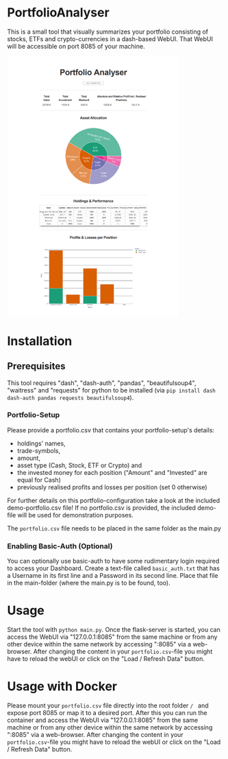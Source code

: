 # PortfolioAnalyser

This is a small tool that visually summarizes your portfolio consisting of stocks, ETFs and crypto-currencies in a dash-based WebUI.
That WebUI will be accessible on port 8085 of your machine.

<img width="400" alt="Demo" align="center" src="https://github.com/MaKla89/PortfolioAnalyser/blob/main/assets/screenshot.PNG?raw=true">

# Installation

## Prerequisites

This tool requires "dash", "dash-auth", "pandas", "beautifulsoup4", "waitress" and "requests" for python to be installed (via `pip install dash dash-auth pandas requests beautifulsoup4`).

### Portfolio-Setup

Please provide a portfolio.csv that contains your portfolio-setup's details: 

  - holdings' names, 
  - trade-symbols, 
  - amount, 
  - asset type (Cash, Stock, ETF or Crypto) and 
  - the invested money for each position ("Amount" and "Invested" are equal for Cash)
  - previously realised profits and losses per position (set 0 otherwise)
  
For further details on this portfolio-configuration take a look at the included demo-portfolio.csv file!
If no portfolio.csv is provided, the included demo-file will be used for demonstration purposes.
 
The `portfolio.csv` file needs to be placed in the same folder as the main.py


### Enabling Basic-Auth (Optional)

You can optionally use basic-auth to have some rudimentary login required to access your Dashboard. Create a text-file called `basic_auth.txt` that has a Username in its first line and a Password in its second line. Place that file in the main-folder (where the main.py is to be found, too).

# Usage

Start the tool with `python main.py`. Once the flask-server is started, you can access the WebUI via "127.0.0.1:8085" from the same machine or from any other device within the same network by accessing "<server-IP>:8085" via a web-browser. After changing the content in your `portfolio.csv`-file you might have to reload the webUI or click on the "Load / Refresh Data" button.
  
# Usage with Docker

Please mount your `portfolio.csv` file directly into the root folder `/ ` and expose port 8085 or map it to a desired port. After this you can run the container and access the WebUI via "127.0.0.1:8085" from the same machine or from any other device within the same network by accessing "<server-IP>:8085" via a web-browser. After changing the content in your `portfolio.csv`-file you might have to reload the webUI or click on the "Load / Refresh Data" button.
